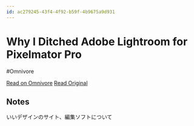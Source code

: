 ```yaml
---
id: ac279245-43f4-4f92-b59f-4b9675a9d931
---
```


# Why I Ditched Adobe Lightroom for Pixelmator Pro
#Omnivore

[Read on Omnivore](https://omnivore.app/me/https-hulry-com-lightroom-vs-pixelmator-pro-19063360fd7)
[Read Original](https://hulry.com/lightroom-vs-pixelmator-pro/)

## Notes

いいデザインのサイト、編集ソフトについて

